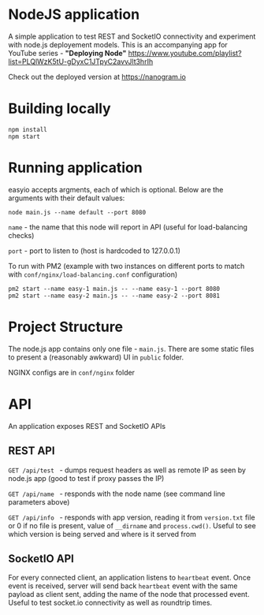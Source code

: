 # NodeJS application
A simple application to test REST and SocketIO connectivity and experiment with node.js deployement models. This is an accompanying app 
for YouTube series - **"Deploying Node"** https://www.youtube.com/playlist?list=PLQlWzK5tU-gDyxC1JTpyC2avvJlt3hrIh

Check out the deployed version at https://nanogram.io


# Building locally

```
npm install
npm start
```

# Running application
easyio accepts argments, each of which is optional. Below are the arguments with their default values:

`node main.js --name default --port 8080`

`name` - the name that this node will report in API (useful for load-balancing checks)

`port` - port to listen to (host is hardcoded to 127.0.0.1)

To run with PM2 (example with two instances on different ports to match with `conf/nginx/load-balancing.conf` configuration)

```
pm2 start --name easy-1 main.js -- --name easy-1 --port 8080
pm2 start --name easy-2 main.js -- --name easy-2 --port 8081
```

# Project Structure
The node.js app contains only one file - `main.js`. There are some static files to present a (reasonably awkward) 
UI in `public` folder.

NGINX configs are in `conf/nginx` folder

# API
An application exposes REST and SocketIO APIs

## REST API

`GET /api/test ` - dumps request headers as well as remote IP as seen by node.js app (good to test if proxy passes the IP)

`GET /api/name ` - responds with the node name (see command line parameters above)

`GET /api/info ` - responds with app version, reading it from `version.txt` file or 0 if no file is present, value of `__dirname` and `process.cwd()`. Useful to see which version is being served and where is it served from

## SocketIO API
For every connected client, an application listens to `heartbeat` event. Once event is received, server will send back `heartbeat` event with the same payload as client sent, adding the name of the node that processed event. Useful to test socket.io connectivity as well as roundtrip times.


